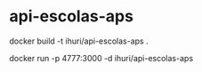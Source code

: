 # api-escolas-aps

docker build -t ihuri/api-escolas-aps .

docker run -p 4777:3000 -d ihuri/api-escolas-aps
